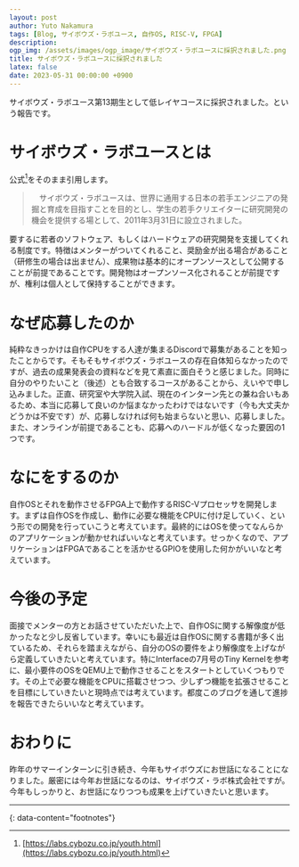 ```yaml
---
layout: post
author: Yuto Nakamura
tags: [Blog, サイボウズ・ラボユース, 自作OS, RISC-V, FPGA]
description: 
ogp_img: /assets/images/ogp_image/サイボウズ・ラボユースに採択されました.png
title: サイボウズ・ラボユースに採択されました
latex: false
date: 2023-05-31 00:00:00 +0900
---
```


サイボウズ・ラボユース第13期生として低レイヤコースに採択されました。という報告です。

# サイボウズ・ラボユースとは
公式[^1]をそのまま引用します。
 > 　サイボウズ・ラボユースは、世界に通用する日本の若手エンジニアの発掘と育成を目指すことを目的とし、学生の若手クリエイターに研究開発の機会を提供する場として、2011年3月31日に設立されました。

要するに若者のソフトウェア、もしくはハードウェアの研究開発を支援してくれる制度です。特徴はメンターがついてくれること、奨励金が出る場合があること（研修生の場合は出ません）、成果物は基本的にオープンソースとして公開することが前提であることです。開発物はオープンソース化されることが前提ですが、権利は個人として保持することができます。

# なぜ応募したのか
純粋なきっかけは自作CPUをする人達が集まるDiscordで募集があることを知ったことからです。そもそもサイボウズ・ラボユースの存在自体知らなかったのですが、過去の成果発表会の資料などを見て素直に面白そうと感じました。同時に自分のやりたいこと（後述）とも合致するコースがあることから、えいやで申し込みました。正直、研究室や大学院入試、現在のインターン先との兼ね合いもあるため、本当に応募して良いのか悩まなかったわけではないです（今も大丈夫かどうかは不安です）が、応募しなければ何も始まらないと思い、応募しました。また、オンラインが前提であることも、応募へのハードルが低くなった要因の1つです。

# なにをするのか
自作OSとそれを動作させるFPGA上で動作するRISC-Vプロセッサを開発します。まずは自作OSを作成し、動作に必要な機能をCPUに付け足していく、という形での開発を行っていこうと考えています。最終的にはOSを使ってなんらかのアプリケーションが動かせればいいなと考えています。せっかくなので、アプリケーションはFPGAであることを活かせるGPIOを使用した何かがいいなと考えています。

# 今後の予定
面接でメンターの方とお話させていただいた上で、自作OSに関する解像度が低かったなと少し反省しています。幸いにも最近は自作OSに関する書籍が多く出ているため、それらを踏まえながら、自分のOSの要件をより解像度を上げながら定義していきたいと考えています。特にInterfaceの7月号のTiny Kernelを参考に、最小要件のOSをQEMU上で動作させることをスタートとしていくつもりです。その上で必要な機能をCPUに搭載させつつ、少しずつ機能を拡張させることを目標にしていきたいと現時点では考えています。都度このブログを通して進捗を報告できたらいいなと考えています。

# おわりに
昨年のサマーインターンに引き続き、今年もサイボウズにお世話になることになりました。厳密には今年お世話になるのは、サイボウズ・ラボ株式会社ですが。今年もしっかりと、お世話になりつつも成果を上げていきたいと思います。

---
{: data-content="footnotes"}

[^1]: [https://labs.cybozu.co.jp/youth.html](https://labs.cybozu.co.jp/youth.html)
